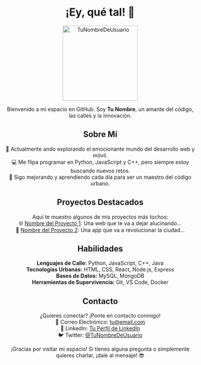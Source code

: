 <!-- Header -->
<h1 align="center">¡Ey, qué tal! 👋</h1>
<p align="center">
  <img src="https://github.com/TuNombreDeUsuario.png" alt="TuNombreDeUsuario" width="200" height="200">
</p>

<!-- Introduction -->
<p align="center">
  Bienvenido a mi espacio en GitHub. Soy <b>Tu Nombre</b>, un amante del código, las calles y la innovación.
</p>

<!-- About Me -->
<h2 align="center">Sobre Mí</h2>
<p align="center">
  🚀 Actualmente ando explorando el emocionante mundo del desarrollo web y móvil.<br>
  💻 Me flipa programar en Python, JavaScript y C++, pero siempre estoy buscando nuevos retos.<br>
  🌱 Sigo mejorando y aprendiendo cada día para ser un maestro del código urbano.
</p>

<!-- Featured Projects -->
<h2 align="center">Proyectos Destacados</h2>
<p align="center">
  Aquí te muestro algunos de mis proyectos más tochos:<br>
  🌐 <a href="enlace">Nombre del Proyecto 1</a>: Una web que te va a dejar alucinando...<br>
  📱 <a href="enlace">Nombre del Proyecto 2</a>: Una app que va a revolucionar la ciudad...
</p>

<!-- Skills -->
<h2 align="center">Habilidades</h2>
<p align="center">
  <b>Lenguajes de Calle:</b> Python, JavaScript, C++, Java<br>
  <b>Tecnologías Urbanas:</b> HTML, CSS, React, Node.js, Express<br>
  <b>Bases de Datos:</b> MySQL, MongoDB<br>
  <b>Herramientas de Supervivencia:</b> Git, VS Code, Docker
</p>

<!-- Contact -->
<h2 align="center">Contacto</h2>
<p align="center">
  ¿Quieres conectar? ¡Ponte en contacto conmigo!<br>
  📧 Correo Electrónico: <a href="mailto:tu@email.com">tu@email.com</a><br>
  💼 LinkedIn: <a href="enlace">Tu Perfil de LinkedIn</a><br>
  🐦 Twitter: <a href="https://twitter.com/TuNombreDeUsuario">@TuNombreDeUsuario</a>
</p>

<!-- Footer -->
<p align="center">
  ¡Gracias por visitar mi espacio! Si tienes alguna pregunta o simplemente quieres charlar, ¡dale al mensaje! 😎
</p>


<!---
R7vera/R7vera is a ✨ special ✨ repository because its `README.md` (this file) appears on your GitHub profile.
You can click the Preview link to take a look at your changes.
--->

